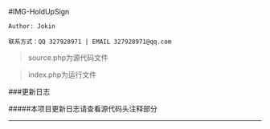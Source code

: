 #IMG-HoldUpSign

`Author: Jokin`

`联系方式：QQ 327928971 | EMAIL 327928971@qq.com`

> source.php为源代码文件

> index.php为运行文件

###更新日志

#####本项目更新日志请查看源代码头注释部分

---
